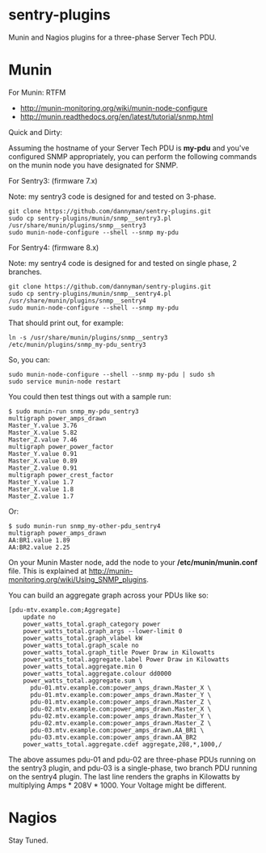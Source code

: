 sentry-plugins
==============

Munin and Nagios plugins for a three-phase Server Tech PDU.

# Munin

For Munin: RTFM
* http://munin-monitoring.org/wiki/munin-node-configure
* http://munin.readthedocs.org/en/latest/tutorial/snmp.html

Quick and Dirty:

Assuming the hostname of your Server Tech PDU is **my-pdu** and you've configured SNMP appropriately, you can perform the following commands on the munin node you have designated for SNMP.

For Sentry3: (firmware 7.x)

Note: my sentry3 code is designed for and tested on 3-phase.

```
git clone https://github.com/dannyman/sentry-plugins.git
sudo cp sentry-plugins/munin/snmp__sentry3.pl /usr/share/munin/plugins/snmp__sentry3
sudo munin-node-configure --shell --snmp my-pdu
```

For Sentry4: (firmware 8.x)

Note: my sentry4 code is designed for and tested on single phase, 2 branches.

```
git clone https://github.com/dannyman/sentry-plugins.git
sudo cp sentry-plugins/munin/snmp__sentry4.pl /usr/share/munin/plugins/snmp__sentry4
sudo munin-node-configure --shell --snmp my-pdu
```

That should print out, for example:

```
ln -s /usr/share/munin/plugins/snmp__sentry3 /etc/munin/plugins/snmp_my-pdu_sentry3
```

So, you can:

```
sudo munin-node-configure --shell --snmp my-pdu | sudo sh
sudo service munin-node restart
```

You could then test things out with a sample run:
```
$ sudo munin-run snmp_my-pdu_sentry3
multigraph power_amps_drawn
Master_Y.value 3.76
Master_X.value 5.82
Master_Z.value 7.46
multigraph power_power_factor
Master_Y.value 0.91
Master_X.value 0.89
Master_Z.value 0.91
multigraph power_crest_factor
Master_Y.value 1.7
Master_X.value 1.8
Master_Z.value 1.7
```

Or:

```
$ sudo munin-run snmp_my-other-pdu_sentry4
multigraph power_amps_drawn
AA:BR1.value 1.89
AA:BR2.value 2.25
```

On your Munin Master node, add the node to your **/etc/munin/munin.conf** file.  This is explained at http://munin-monitoring.org/wiki/Using_SNMP_plugins.

You can build an aggregate graph across your PDUs like so:
```
[pdu-mtv.example.com;Aggregate]
    update no
    power_watts_total.graph_category power
    power_watts_total.graph_args --lower-limit 0
    power_watts_total.graph_vlabel kW
    power_watts_total.graph_scale no
    power_watts_total.graph_title Power Draw in Kilowatts
    power_watts_total.aggregate.label Power Draw in Kilowatts
    power_watts_total.aggregate.min 0
    power_watts_total.aggregate.colour dd0000
    power_watts_total.aggregate.sum \
      pdu-01.mtv.example.com:power_amps_drawn.Master_X \
      pdu-01.mtv.example.com:power_amps_drawn.Master_Y \
      pdu-01.mtv.example.com:power_amps_drawn.Master_Z \
      pdu-02.mtv.example.com:power_amps_drawn.Master_X \
      pdu-02.mtv.example.com:power_amps_drawn.Master_Y \
      pdu-02.mtv.example.com:power_amps_drawn.Master_Z \
      pdu-03.mtv.example.com:power_amps_drawn.AA_BR1 \
      pdu-03.mtv.example.com:power_amps_drawn.AA_BR2
	power_watts_total.aggregate.cdef aggregate,208,*,1000,/
```

The above assumes pdu-01 and pdu-02 are three-phase PDUs running on the
sentry3 plugin, and pdu-03 is a single-phase, two branch PDU running on
the sentry4 plugin.  The last line renders the graphs in Kilowatts by
multiplying Amps * 208V * 1000.  Your Voltage might be different.


# Nagios

Stay Tuned.
